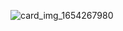 ![card_img_1654267980](https://github.com/user-attachments/assets/439f2fe1-3f19-4e46-b595-b8e3500a1809)
